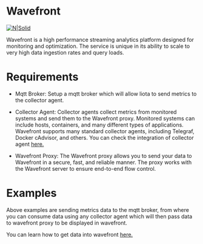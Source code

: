 # Wavefront
[![N|Solid](https://docs.wavefront.com/images/wavefront_architecture_lb.png)](https://docs.wavefront.com/images/wavefront_architecture_lb.png)

Wavefront is a high performance streaming analytics platform designed for monitoring and optimization. The service is unique in its ability to scale to very high data ingestion rates and query loads.
# Requirements
  - Mqtt Broker: Setup a mqtt broker which will allow liota to send metrics to the collector agent.
  
  - Collector Agent: Collector agents collect metrics from monitored systems and send them to the Wavefront proxy. Monitored systems can include hosts, containers, and many different types of applications. Wavefront supports many standard collector agents, including Telegraf, Docker cAdvisor, and others. You can check the integration of collector agent [here.](https://docs.wavefront.com/integrations.html)
  
- Wavefront Proxy: The Wavefront proxy allows you to send your data to Wavefront in a secure, fast, and reliable manner. The proxy works with the Wavefront server to ensure end-to-end flow control. 

# Examples
Above examples are sending metrics data to the mqtt broker, from where you can consume data using any collector agent which will then pass data to wavefront proxy to be displayed in wavefront.

You can learn how to get data into wavefront [here.](https://docs.wavefront.com/tutorial_data_ingestion.html)
